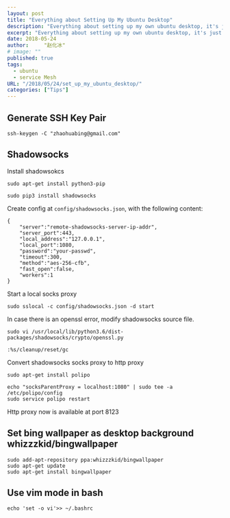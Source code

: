 ```yaml
---
layout: post
title: "Everything about Setting Up My Ubuntu Desktop"
description: "Everything about setting up my own ubuntu desktop, it's just a Note in case I need it later"
excerpt: "Everything about setting up my own ubuntu desktop, it's just a Note in case I need it later"
date: 2018-05-24
author:     "赵化冰"
# image: ""
published: true
tags:
  - ubuntu
  - service Mesh
URL: "/2018/05/24/set_up_my_ubuntu_desktop/"
categories: ["Tips"]
---
```


## Generate SSH Key Pair

```
ssh-keygen -C "zhaohuabing@gmail.com"
```

## Shadowsocks

Install shadowsokcs

```
sudo apt-get install python3-pip

sudo pip3 install shadowsocks
```

Create config at `config/shadowsocks.json`, with the following content:

```
{
	"server":"remote-shadowsocks-server-ip-addr",
	"server_port":443,
	"local_address":"127.0.0.1",
	"local_port":1080,
	"password":"your-passwd",
	"timeout":300,
	"method":"aes-256-cfb",
	"fast_open":false,
	"workers":1
}
```

Start a local socks proxy

```
sudo sslocal -c config/shadowsocks.json -d start
```

In case there is an openssl error, modify shadowsocks source file.

```
sudo vi /usr/local/lib/python3.6/dist-packages/shadowsocks/crypto/openssl.py

:%s/cleanup/reset/gc
```

Convert shadowsocks socks proxy to http proxy

```
sudo apt-get install polipo

echo "socksParentProxy = localhost:1080" | sudo tee -a /etc/polipo/config
sudo service polipo restart
```

Http proxy now is available at port 8123

## Set bing wallpaper as desktop background whizzzkid/bingwallpaper

```
sudo add-apt-repository ppa:whizzzkid/bingwallpaper
sudo apt-get update
sudo apt-get install bingwallpaper
```

## Use vim mode in bash

```
echo 'set -o vi'>> ~/.bashrc
```
